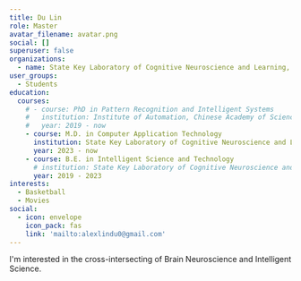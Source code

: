 ```yaml
---
title: Du Lin
role: Master
avatar_filename: avatar.png
social: []
superuser: false
organizations:
  - name: State Key Laboratory of Cognitive Neuroscience and Learning, Beijing Normal University
user_groups:
  - Students
education:
  courses:
    # - course: PhD in Pattern Recognition and Intelligent Systems
    #   institution: Institute of Automation, Chinese Academy of Sciences
    #   year: 2019 - now
    - course: M.D. in Computer Application Technology
      institution: State Key Laboratory of Cognitive Neuroscience and Learning, Beijing Normal University
      year: 2023 - now
    - course: B.E. in Intelligent Science and Technology
      # institution: State Key Laboratory of Cognitive Neuroscience and Learning, Beijing Normal University
      year: 2019 - 2023
interests:
  - Basketball
  - Movies
social:
  - icon: envelope
    icon_pack: fas
    link: 'mailto:alexlindu0@gmail.com'
---
```

I'm interested in the cross-intersecting of Brain Neuroscience and Intelligent Science.
